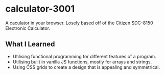 # calculator-3001
A caculator in your browser. Losely based off of the Citizen SDC-8150 Electronic Calculator.

## What I Learned
* Utilising functional programming for different features of a program.
* Utilising built in vanilla JS functions, mostly for arrays and strings.
* Using CSS grids to create a design that is appealing and symmetrical.
